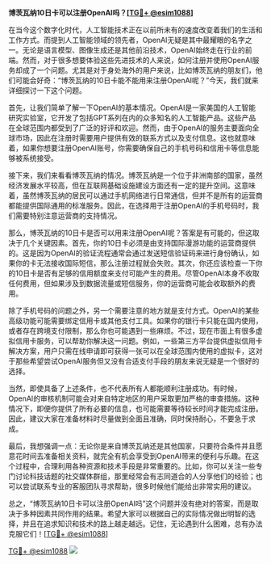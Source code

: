 **博茨瓦纳10日卡可以注册OpenAI吗？[[TG💪+ @esim1088](https://t.me/s/esim1088)]**

在当今这个数字化时代，人工智能技术正在以前所未有的速度改变着我们的生活和工作方式。而提到人工智能领域的领先者，OpenAI无疑是其中最耀眼的名字之一。无论是语言模型、图像生成还是其他前沿技术，OpenAI始终走在行业的前端。然而，对于很多想要体验这些先进技术的人来说，如何注册并使用OpenAI服务却成了一个问题。尤其是对于身处海外的用户来说，比如博茨瓦纳的朋友们，他们可能会好奇：“博茨瓦纳的10日卡能不能用来注册OpenAI呢？”今天，我们就来详细探讨一下这个问题。

首先，让我们简单了解一下OpenAI的基本情况。OpenAI是一家美国的人工智能研究实验室，它开发了包括GPT系列在内的众多知名的人工智能产品。这些产品在全球范围内都受到了广泛的好评和欢迎。然而，由于OpenAI的服务主要面向全球市场，因此在注册时需要用户提供有效的联系方式以及支付信息。这也就意味着，如果你想要注册OpenAI账号，你需要确保自己的手机号码和信用卡等信息能够被系统接受。

接下来，我们来看看博茨瓦纳的情况。博茨瓦纳是一个位于非洲南部的国家，虽然经济发展水平较高，但在互联网基础设施建设方面还有一定的提升空间。这意味着，虽然博茨瓦纳的居民可以通过手机网络进行日常通信，但并不是所有的运营商都能提供国际通用的标准服务。因此，在选择用于注册OpenAI的手机号码时，我们需要特别注意运营商的支持情况。

那么，博茨瓦纳的10日卡是否可以用来注册OpenAI呢？答案是有可能的，但这取决于几个关键因素。首先，你的10日卡必须是由支持国际漫游功能的运营商提供的。这是因为OpenAI的验证流程通常会通过发送短信验证码来进行身份确认，如果你的卡无法接收国际短信，那么注册过程就会失败。其次，你还应该检查一下你的10日卡是否有足够的信用额度来支付可能产生的费用。尽管OpenAI本身不收取任何费用，但如果涉及到数据流量或短信服务，你的运营商可能会收取额外的费用。

除了手机号码的问题之外，另一个需要注意的地方就是支付方式。OpenAI的某些高级功能可能需要绑定信用卡或其他支付工具。如果你的银行卡只能在国内使用，或者存在跨境支付限制，那么你也可能遇到一些麻烦。不过，现在市面上有很多虚拟信用卡服务，可以帮助你解决这一问题。例如，一些第三方平台提供虚拟信用卡解决方案，用户只需在线申请即可获得一张可以在全球范围内使用的虚拟卡，这对于那些希望尝试OpenAI服务但又没有合适支付手段的朋友来说无疑是一个很好的选择。

当然，即使具备了上述条件，也不代表所有人都能顺利注册成功。有时候，OpenAI的审核机制可能会对来自特定地区的用户采取更加严格的审查措施。这种情况下，即便你提供了所有必要的信息，也可能需要等待较长时间才能完成注册。因此，建议大家在准备材料时尽量做到全面且准确，同时保持耐心，不要急于求成。

最后，我想强调一点：无论你是来自博茨瓦纳还是其他国家，只要符合条件并且愿意花时间去准备相关资料，就完全有机会享受到OpenAI带来的便利与乐趣。在这个过程中，合理利用各种资源和技术手段是非常重要的。比如，你可以关注一些专门讨论科技话题的社交媒体群组，那里经常会有志同道合的人分享他们的经验；也可以尝试联系专业的客服团队寻求帮助，很多时候他们能给出非常实用的建议。

总之，“博茨瓦纳10日卡可以注册OpenAI吗”这个问题并没有绝对的答案，而是取决于多种因素共同作用的结果。希望大家可以根据自己的实际情况做出明智的选择，并且在追求知识和技术的路上越走越远。记住，无论遇到什么困难，总有办法克服它们！[[TG💪+ @esim1088](https://t.me/s/esim1088)]

[TG💪+ @esim1088](https://t.me/s/esim1088) ![](https://i.postimg.cc/4NQfJmqS/Snipaste-2025-05-13-00-14-12.png)